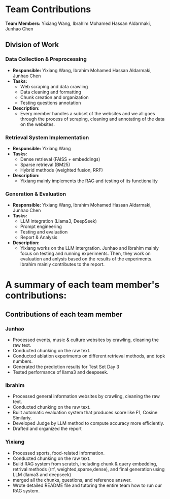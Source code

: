 # Team Contributions

**Team Members:** Yixiang Wang, Ibrahim Mohamed Hassan Aldarmaki, Junhao Chen

## Division of Work

### Data Collection & Preprocessing
- **Responsible:** Yixiang Wang, Ibrahim Mohamed Hassan Aldarmaki, Junhao Chen
- **Tasks:**
  - Web scraping and data crawling
  - Data cleaning and formatting
  - Chunk creation and organization
  - Testing questions annotation
- **Description:**
  - Every member handles a subset of the websites and we all goes through the process of scraping, cleaning and annotating of the data on the websites.

### Retrieval System Implementation
- **Responsible:** Yixiang Wang
- **Tasks:**
  - Dense retrieval (FAISS + embeddings)
  - Sparse retrieval (BM25)
  - Hybrid methods (weighted fusion, RRF)
- **Description:**
  - Yixiang mainly implements the RAG and testing of its functionality

### Generation & Evaluation
- **Responsible:** Yixiang Wang, Ibrahim Mohamed Hassan Aldarmaki, Junhao Chen
- **Tasks:**
  - LLM integration (Llama3, DeepSeek)
  - Prompt engineering
  - Testing and evaluation
  - Report & Analysis
- **Description:**
  - Yixiang works on the LLM intergration. Junhao and Ibrahim mainly focus on testing and running experiments. Then, they work on evaluation and anlysis based on the results of the experiments. Ibrahim mainly contributes to the report.


# A summary of each team member's contributions:

## Contributions of each team member

### Junhao
- Processed events, music & culture websites by crawling, cleaning the raw text. 
- Conducted chunking on the raw text. 
- Conducted ablation experiments on different retrieval methods, and topk numbers. 
- Generated the prediction results for Test Set Day 3
- Tested performance of llama3 and deepseek. 

### Ibrahim
- Processed general information websites by crawling, cleaning the raw text. 
- Conducted chunking on the raw text. 
- Built automatic evaluation system that produces score like F1, Cosine Similariy. 
- Developed Judge by LLM method to compute accuracy more efficiently. 
- Drafted and organized the report 

### Yixiang
- Processed sports, food-related information.
- Conducted chunking on the raw text. 
- Build RAG system from scratch, including chunk & query embedding, retrival methods (rrf, weighted,sparse,dense), and final generation using LLM (llama3 and deepseek)
- merged all the chunks, questions, and reference answer. 
- Wrote detailed README file and tutoring the entire team how to run our RAG system. 
